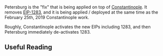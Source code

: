 <!-- TITLE: Petersburg -->
<!-- SUBTITLE: The EIP-1283 Deactivation that is being applied at the same time as Constantinople Feb 25th, 2019 -->

Petersburg is the "fix" that is being applied on top of [Constantinople](/roadmap/roadmap.md#constantinople). It removes [EIP-1283](https://eips.ethereum.org/EIPS/eip-1283), and it is being applied / deployed at the same time as the February 25th, 2019 Constantinople work.

Roughly, Constantinople activates the new EIPs including 1283, and then Petersburg immediately de-activates 1283.

## Useful Reading